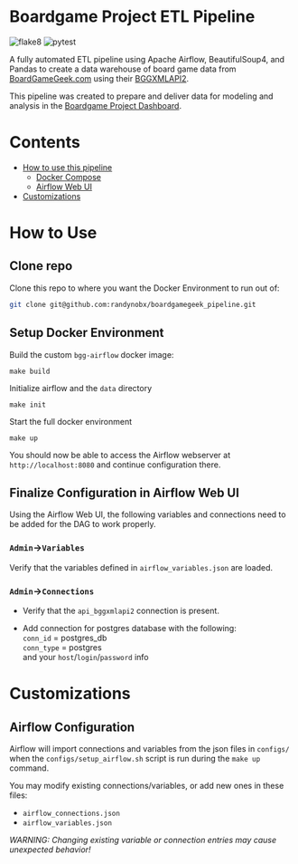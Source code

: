 # Boardgame Project ETL Pipeline

![flake8](https://github.com/randynobx/boardgame-pipeline/actions/workflows/flake8.yml/badge.svg?event=push)
![pytest](https://github.com/randynobx/boardgame-pipeline/actions/workflows/pytest.yml/badge.svg?event=push)

A fully automated ETL pipeline using Apache Airflow, BeautifulSoup4, and Pandas to create a data warehouse of board game data from [BoardGameGeek.com](https://boardgamegeek.com/) using their [BGGXMLAPI2](https://boardgamegeek.com/wiki/page/BGG_XML_API2).

This pipeline was created to prepare and deliver data for modeling and analysis in the [Boardgame Project Dashboard](https://github.com/randynobx/boardgame_project_dashboard).

# Contents
- [How to use this pipeline](#how-to-use)
  - [Docker Compose](#docker-compose)
  - [Airflow Web UI](#airflow-web-ui)
- [Customizations](#customizations)


# How to Use

## Clone repo
Clone this repo to where you want the Docker Environment to run out of:

```bash
git clone git@github.com:randynobx/boardgamegeek_pipeline.git
```

## Setup Docker Environment
Build the custom `bgg-airflow` docker image:
```
make build
```

Initialize airflow and the `data` directory
```
make init
```

Start the full docker environment
```
make up
```
You should now be able to access the Airflow webserver at `http://localhost:8080` and continue configuration there.


## Finalize Configuration in Airflow Web UI

Using the Airflow Web UI, the following variables and connections need to be added for the DAG to work properly.

### `Admin`->`Variables`
Verify that the variables defined in `airflow_variables.json` are loaded.

### `Admin`->`Connections`
- Verify that the `api_bggxmlapi2` connection is present.

- Add connection for postgres database with the following:\
  `conn_id`   = postgres_db\
  `conn_type` = postgres\
  and your `host`/`login`/`password` info


# Customizations

## Airflow Configuration
Airflow will import connections and variables from the json files in `configs/`
when the `configs/setup_airflow.sh` script is run during the `make up` command.

You may modify existing connections/variables, or add new ones in these files:

- `airflow_connections.json`
- `airflow_variables.json`

*WARNING: Changing existing variable or connection entries may cause unexpected behavior!*